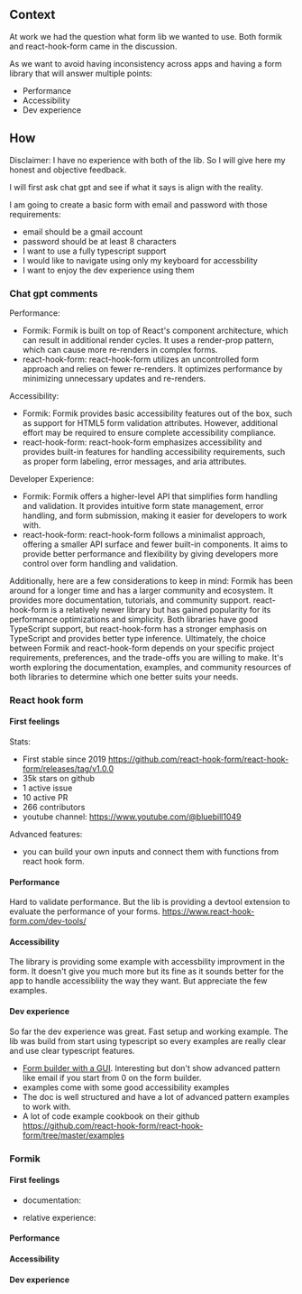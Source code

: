 ## Context

At work we had the question what form lib we wanted to use. Both formik and react-hook-form came in the discussion.

As we want to avoid having inconsistency across apps and having a form library that will answer multiple points:

- Performance
- Accessibility
- Dev experience

## How

Disclaimer: I have no experience with both of the lib. So I will give here my honest and objective feedback.

I will first ask chat gpt and see if what it says is align with the reality.

I am going to create a basic form with email and password with those requirements:

- email should be a gmail account
- password should be at least 8 characters
- I want to use a fully typescript support
- I would like to navigate using only my keyboard for accessbility
- I want to enjoy the dev experience using them

### Chat gpt comments

Performance:

- Formik: Formik is built on top of React's component architecture, which can result in additional render cycles. It uses a render-prop pattern, which can cause more re-renders in complex forms.
- react-hook-form: react-hook-form utilizes an uncontrolled form approach and relies on fewer re-renders. It optimizes performance by minimizing unnecessary updates and re-renders.

Accessibility:

- Formik: Formik provides basic accessibility features out of the box, such as support for HTML5 form validation attributes. However, additional effort may be required to ensure complete accessibility compliance.
- react-hook-form: react-hook-form emphasizes accessibility and provides built-in features for handling accessibility requirements, such as proper form labeling, error messages, and aria attributes.

Developer Experience:

- Formik: Formik offers a higher-level API that simplifies form handling and validation. It provides intuitive form state management, error handling, and form submission, making it easier for developers to work with.
- react-hook-form: react-hook-form follows a minimalist approach, offering a smaller API surface and fewer built-in components. It aims to provide better performance and flexibility by giving developers more control over form handling and validation.

Additionally, here are a few considerations to keep in mind:
Formik has been around for a longer time and has a larger community and ecosystem. It provides more documentation, tutorials, and community support.
react-hook-form is a relatively newer library but has gained popularity for its performance optimizations and simplicity.
Both libraries have good TypeScript support, but react-hook-form has a stronger emphasis on TypeScript and provides better type inference.
Ultimately, the choice between Formik and react-hook-form depends on your specific project requirements, preferences, and the trade-offs you are willing to make. It's worth exploring the documentation, examples, and community resources of both libraries to determine which one better suits your needs.

### React hook form

#### First feelings

Stats:

- First stable since 2019 https://github.com/react-hook-form/react-hook-form/releases/tag/v1.0.0
- 35k stars on github
- 1 active issue
- 10 active PR
- 266 contributors
- youtube channel: https://www.youtube.com/@bluebill1049

Advanced features:

- you can build your own inputs and connect them with functions from react hook form.

#### Performance

Hard to validate performance. But the lib is providing a devtool extension to evaluate the performance of your forms. https://www.react-hook-form.com/dev-tools/

#### Accessibility

The library is providing some example with accessbility improvment in the form. It doesn't give you much more but its fine as it sounds better for the app to handle accessibliity the way they want. But appreciate the few examples.

#### Dev experience

So far the dev experience was great. Fast setup and working example. The lib was build from start using typescript so every examples are really clear and use clear typescript features.

- [Form builder with a GUI](https://www.react-hook-form.com/form-builder/). Interesting but don't show advanced pattern like email if you start from 0 on the form builder.
- examples come with some good accessibility examples
- The doc is well structured and have a lot of advanced pattern examples to work with.
- A lot of code example cookbook on their github https://github.com/react-hook-form/react-hook-form/tree/master/examples

### Formik

#### First feelings

- documentation:

- relative experience:

#### Performance

#### Accessibility

#### Dev experience
